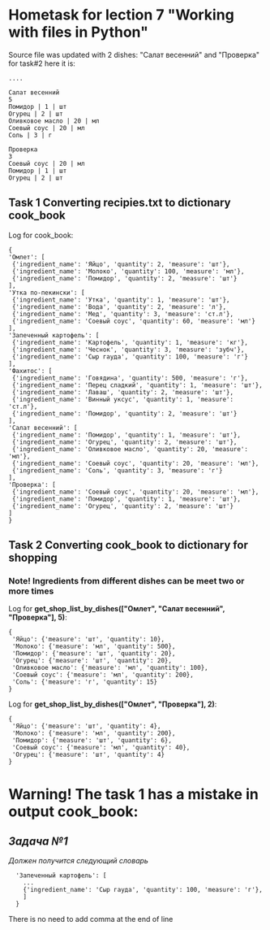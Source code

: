 # Hometask for lection 7 "Working with files in Python"

Source file was updated with 2 dishes: "Салат весенний" and "Проверка" for task#2
here it is:
```
....

Салат весенний
5
Помидор | 1 | шт
Огурец | 2 | шт
Оливковое масло | 20 | мл
Соевый соус | 20 | мл
Соль | 3 | г

Проверка
3
Соевый соус | 20 | мл
Помидор | 1 | шт
Огурец | 2 | шт
```

## Task 1 Converting recipies.txt to dictionary cook_book

Log for cook_book:
```
{
'Омлет': [
 {'ingredient_name': 'Яйцо', 'quantity': 2, 'measure': 'шт'},
 {'ingredient_name': 'Молоко', 'quantity': 100, 'measure': 'мл'},
 {'ingredient_name': 'Помидор', 'quantity': 2, 'measure': 'шт'}
],
'Утка по-пекински': [
 {'ingredient_name': 'Утка', 'quantity': 1, 'measure': 'шт'},
 {'ingredient_name': 'Вода', 'quantity': 2, 'measure': 'л'},
 {'ingredient_name': 'Мед', 'quantity': 3, 'measure': 'ст.л'}, 
 {'ingredient_name': 'Соевый соус', 'quantity': 60, 'measure': 'мл'}
], 
'Запеченный картофель': [
 {'ingredient_name': 'Картофель', 'quantity': 1, 'measure': 'кг'}, 
 {'ingredient_name': 'Чеснок', 'quantity': 3, 'measure': 'зубч'},
 {'ingredient_name': 'Сыр гауда', 'quantity': 100, 'measure': 'г'}
], 
'Фахитос': [
 {'ingredient_name': 'Говядина', 'quantity': 500, 'measure': 'г'},
 {'ingredient_name': 'Перец сладкий', 'quantity': 1, 'measure': 'шт'},
 {'ingredient_name': 'Лаваш', 'quantity': 2, 'measure': 'шт'},
 {'ingredient_name': 'Винный уксус', 'quantity': 1, 'measure': 'ст.л'},
 {'ingredient_name': 'Помидор', 'quantity': 2, 'measure': 'шт'}
], 
'Салат весенний': [
 {'ingredient_name': 'Помидор', 'quantity': 1, 'measure': 'шт'},
 {'ingredient_name': 'Огурец', 'quantity': 2, 'measure': 'шт'},
 {'ingredient_name': 'Оливковое масло', 'quantity': 20, 'measure': 'мл'},
 {'ingredient_name': 'Соевый соус', 'quantity': 20, 'measure': 'мл'},
 {'ingredient_name': 'Соль', 'quantity': 3, 'measure': 'г'}
], 
'Проверка': [
 {'ingredient_name': 'Соевый соус', 'quantity': 20, 'measure': 'мл'},
 {'ingredient_name': 'Помидор', 'quantity': 1, 'measure': 'шт'},
 {'ingredient_name': 'Огурец', 'quantity': 2, 'measure': 'шт'}
]
}
```

## Task 2 Converting cook_book to dictionary for shopping
### Note! Ingredients from different dishes can be meet two or more times

Log for **get_shop_list_by_dishes(["Омлет", "Салат весенний", "Проверка"], 5)**:
```
{
 'Яйцо': {'measure': 'шт', 'quantity': 10},
 'Молоко': {'measure': 'мл', 'quantity': 500},
 'Помидор': {'measure': 'шт', 'quantity': 20},
 'Огурец': {'measure': 'шт', 'quantity': 20},
 'Оливковое масло': {'measure': 'мл', 'quantity': 100},
 'Соевый соус': {'measure': 'мл', 'quantity': 200},
 'Соль': {'measure': 'г', 'quantity': 15}
}

```

Log for **get_shop_list_by_dishes(["Омлет", "Проверка"], 2)**:
```
{
 'Яйцо': {'measure': 'шт', 'quantity': 4},
 'Молоко': {'measure': 'мл', 'quantity': 200},
 'Помидор': {'measure': 'шт', 'quantity': 6},
 'Соевый соус': {'measure': 'мл', 'quantity': 40},
 'Огурец': {'measure': 'шт', 'quantity': 4}
}
```
# Warning! The task 1 has a mistake in output cook_book:

## *Задача №1*
*Должен получится следующий словарь*
```
  'Запеченный картофель': [
	...
    {'ingredient_name': 'Сыр гауда', 'quantity': 100, 'measure': 'г'},
    ]
  }
```
There is no need to add comma at the end of line